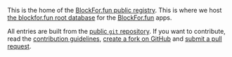 This is the home of the [BlockFor.fun public registry](https://registry.blockfor.fun). This is where we host [the blockfor.fun root database](root.db) for the [BlockFor.fun](https://blockfor.fun/) apps.

All entries are built from the [public `git` repository](https://github.com/blockforfun/registry.git). If you want to contribute, read the [contribution guidelines](CONTRIBUTING.md), [create a fork on GitHub](https://github.com/blockforfun/registry/) and [submit a pull request](https://github.com/blockforfun/registry/pull/new/master).
